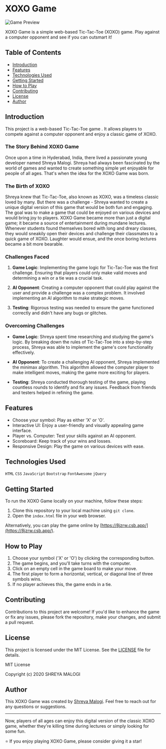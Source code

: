 

# XOXO Game 

![Game Preview](link_to_game_preview)

XOXO Game is a simple web-based Tic-Tac-Toe (XOXO) game. Play against a computer opponent and see if you can outsmart it!

## Table of Contents
- [Introduction](#introduction)
- [Features](#features)
- [Technologies Used](#technologies-used)
- [Getting Started](#getting-started)
- [How to Play](#how-to-play)
- [Contributing](#contributing)
- [License](#license)
- [Author](#author)

## Introduction

This project is a web-based Tic-Tac-Toe game . It allows players to compete against a computer opponent and enjoy a classic game of XOXO.

### The Story Behind XOXO Game

Once upon a time in Hyderabad, India, there lived a passionate young developer named Shreya Malogi. Shreya had always been fascinated by the world of games and wanted to create something simple yet enjoyable for people of all ages. That's when the idea for the XOXO Game was born.

### The Birth of XOXO

Shreya knew that Tic-Tac-Toe, also known as XOXO, was a timeless classic loved by many. But there was a challenge - Shreya wanted to create a unique digital version of this game that would be both fun and engaging. The goal was to make a game that could be enjoyed on various devices and would bring joy to players. XOXO Game became more than just a digital game; it became a source of entertainment during mundane lectures. Whenever students found themselves bored with long and dreary classes, they would sneakily open their devices and challenge their classmates to a quick game of XOXO. Laughter would ensue, and the once boring lectures became a bit more bearable.

### Challenges Faced

1. **Game Logic**: Implementing the game logic for Tic-Tac-Toe was the first challenge. Ensuring that players could only make valid moves and determining a win or a tie was a crucial task.

2. **AI Opponent**: Creating a computer opponent that could play against the user and provide a challenge was a complex problem. It involved implementing an AI algorithm to make strategic moves.

3. **Testing**: Rigorous testing was needed to ensure the game functioned correctly and didn't have any bugs or glitches.

### Overcoming Challenges

- **Game Logic**: Shreya spent time researching and studying the game's logic. By breaking down the rules of Tic-Tac-Toe into a step-by-step process, Shreya was able to implement the game's core functionality effectively.

- **AI Opponent**: To create a challenging AI opponent, Shreya implemented the minimax algorithm. This algorithm allowed the computer player to make intelligent moves, making the game more exciting for players.

- **Testing**: Shreya conducted thorough testing of the game, playing countless rounds to identify and fix any issues. Feedback from friends and testers helped in refining the game.



## Features

- Choose your symbol: Play as either 'X' or 'O'.
- Interactive UI: Enjoy a user-friendly and visually appealing game interface.
- Player vs. Computer: Test your skills against an AI opponent.
- Scoreboard: Keep track of your wins and losses.
- Responsive Design: Play the game on various devices with ease.

## Technologies Used

`HTML` `CSS` `JavaScript` `Bootstrap` `FontAwesome` `jQuery` 

## Getting Started

To run the XOXO Game locally on your machine, follow these steps:

1. Clone this repository to your local machine using `git clone`.
2. Open the `index.html` file in your web browser.

Alternatively, you can play the game online by [https://8jzrw.csb.app/](https://8jzrw.csb.app/).

## How to Play

1. Choose your symbol ('X' or 'O') by clicking the corresponding button.
2. The game begins, and you'll take turns with the computer.
3. Click on an empty cell in the game board to make your move.
4. The first player to form a horizontal, vertical, or diagonal line of three symbols wins.
5. If no player achieves this, the game ends in a tie.

## Contributing

Contributions to this project are welcome! If you'd like to enhance the game or fix any issues, please fork the repository, make your changes, and submit a pull request.

## License

This project is licensed under the MIT License. See the [LICENSE](LICENSE) file for details.

MIT License

Copyright (c) 2020 SHREYA MALOGI

## Author

This XOXO Game was created by [Shreya Malogi](https://github.com/shreyamalogi). Feel free to reach out for any questions or suggestions.

---

Now, players of all ages can enjoy this digital version of the classic XOXO game, whether they're killing time during lectures or simply looking for some fun.

⭐ If you enjoy playing XOXO Game, please consider giving it a star! 

